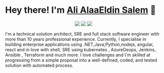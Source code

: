 # Hey there! I'm [Ali AlaaEldin Salem](https://devandshell.com) 👋
<p align="center">
    <a href="https://twitter.com/ali_alaa_moha"><img src="https://img.shields.io/badge/-Twitter-2D2B55?style=flat-square&logo=twitter&logoColor=white"/></a>
    <a href="https://www.linkedin.com/in/alialaamoha/"><img src="https://img.shields.io/badge/-LinkedIn-2D2B55?style=flat-square&logo=linkedin&logoColor=white"/></a>
    <a href="https://devandshell.com/blogs"><img src="https://img.shields.io/badge/-Blog-2D2B55?style=flat-square&logo=RSS&logoColor=white"/></a>
</p>

I'm a technical solution architect, SRE and full stack software engineer  with more than 10 years professional experience. Currently, I specialise in building enterprise applications using .NET,Java,Python,nodejs, angular, react and in love with shell, SRE using kubernetes , AzureDeops, Jenkins, Ansible , Terraform  and much more. I love challenges and I'm skilled at progressing from a simple proposal into a well-defined, coded, and tested solution with automated process.
